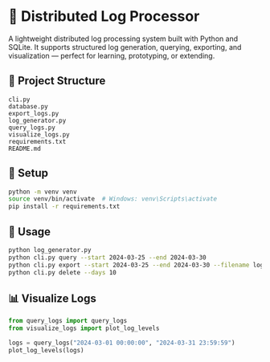 # 🧠 Distributed Log Processor

A lightweight distributed log processing system built with Python and SQLite. It supports structured log generation, querying, exporting, and visualization — perfect for learning, prototyping, or extending.

## 📁 Project Structure

```
cli.py
database.py
export_logs.py
log_generator.py
query_logs.py
visualize_logs.py
requirements.txt
README.md
```

## 🔧 Setup

```bash
python -m venv venv
source venv/bin/activate  # Windows: venv\Scripts\activate
pip install -r requirements.txt
```

## 🧪 Usage

```bash
python log_generator.py
python cli.py query --start 2024-03-25 --end 2024-03-30
python cli.py export --start 2024-03-25 --end 2024-03-30 --filename logs.csv
python cli.py delete --days 10
```

## 📊 Visualize Logs

```python
from query_logs import query_logs
from visualize_logs import plot_log_levels

logs = query_logs("2024-03-01 00:00:00", "2024-03-31 23:59:59")
plot_log_levels(logs)
```